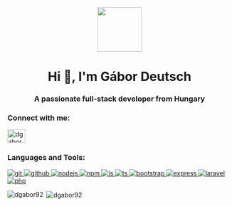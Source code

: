 <div id="header" align="center">
  <img src="https://media.giphy.com/media/M9gbBd9nbDrOTu1Mqx/giphy.gif" width="100"/>
</div>
<h1 align="center">Hi 👋, I'm Gábor Deutsch</h1>
<h3 align="center">A passionate full-stack developer from Hungary</h3>

<h3 align="left">Connect with me:</h3>
<p align="left">
<a href="https://www.linkedin.com/in/g%C3%A1bor-deutsch-aa3952152/"><img align="center" src="https://cdn.jsdelivr.net/npm/simple-icons@3.0.1/icons/linkedin.svg" alt="dgabor92" height="30" width="40" /></a>
</p>

<h3 align="left">Languages and Tools:</h3>
<p align="left"> 
<a href="https://git-scm.com/" target="_blank"> <img src="https://img.shields.io/badge/GIT-white?style=for-the-badge&logo=git" alt="git"/> </a>
<a href="https://github.com/" target="_blank"> <img src="https://img.shields.io/badge/GITHUB-black?style=for-the-badge&logo=github" alt="github"/> </a>
<a href="https://nodejs.org/en" target="_blank"> <img src="https://img.shields.io/badge/NODEJS-transparent?style=for-the-badge&logo=nodedotjs" alt="nodejs"/> </a>
<a href="https://www.npmjs.com/" target="_blank"> <img src="https://img.shields.io/badge/NPM-blue?style=for-the-badge&logo=npm" alt="npm"/> </a>
<a href="https://www.javascript.com/" target="_blank"> <img src="https://img.shields.io/badge/JACASCRIPT-black?style=for-the-badge&logo=javascript" alt="js"/> </a>
<a href="https://www.typescriptlang.org/" target="_blank"> <img src="https://img.shields.io/badge/TYPESCRIPT-lightblue?style=for-the-badge&logo=typescript" alt="ts"/> </a>
<a href="https://getbootstrap.com/" target="_blank"> <img src="https://img.shields.io/badge/BOOTSTRAP-lightblue?style=for-the-badge&logo=bootstrap" alt="bootstrap"/> </a>
<a href="https://expressjs.com/" target="_blank"> <img src="https://img.shields.io/badge/EXPRESS-black?style=for-the-badge&logo=express" alt="express"/> </a>
<a href="https://laravel.com/" target="_blank"> <img src="https://img.shields.io/badge/LARAVEL-transparent?style=for-the-badge&logo=laravel" alt="laravel"/> </a>
<a href="https://www.php.net/" target="_blank"> <img src="https://img.shields.io/badge/PHP-transparent?style=for-the-badge&logo=php" alt="php"/> </a> 
</p>

<p><img align="left" src="https://github-readme-stats.vercel.app/api/top-langs?username=dgabor92&show_icons=true&locale=en&layout=compact" alt="dgabor92" /></p>

<p>&nbsp;<img align="center" src="https://github-readme-stats.vercel.app/api?username=dgabor92&show_icons=true&locale=en" alt="dgabor92" /></p>
